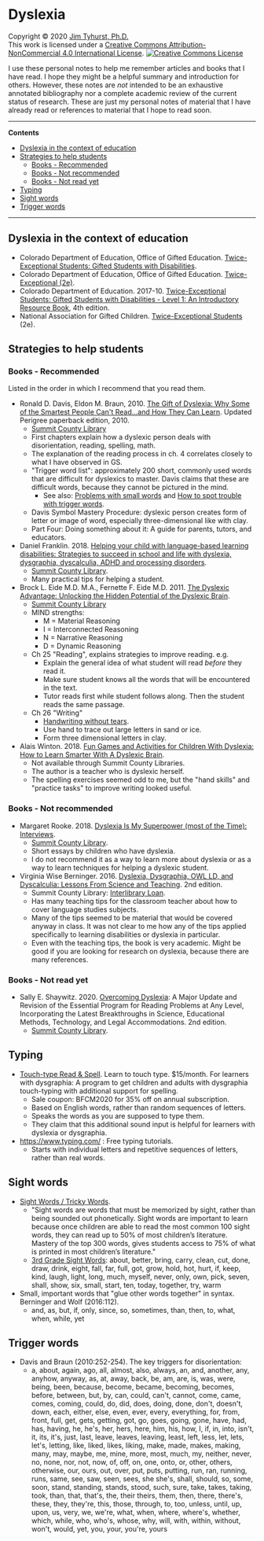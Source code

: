 # Dyslexia
Copyright &copy; 2020 [Jim Tyhurst, Ph.D.](https://www.jimtyhurst.com)  
This work is licensed under a <a rel="license" href="http://creativecommons.org/licenses/by-nc/4.0/">Creative Commons Attribution-NonCommercial 4.0 International License</a>. <a rel="license" href="http://creativecommons.org/licenses/by-nc/4.0/"><img alt="Creative Commons License" style="border-width:0" src="https://i.creativecommons.org/l/by-nc/4.0/88x31.png" /></a>

I use these personal notes to help me remember articles and books that I have read. I hope they might be a helpful summary and introduction for others. However, these notes are _not_ intended to be an exhaustive annotated bibliography nor a complete academic review of the current status of research. These are just my personal notes of material that I have already read or references to material that I hope to read soon.

---

**Contents**

* [Dyslexia in the context of education](#dyslexia-in-the-context-of-education)
* [Strategies to help students](#strategies-to-help-students)
    * [Books - Recommended](#books---recommended)
    * [Books - Not recommended](#books---not-recommended)
    * [Books - Not read yet](#books---not-read-yet)
* [Typing](#typing)
* [Sight words](#sight-words)
* [Trigger words](#trigger-words)

---


## Dyslexia in the context of education
* Colorado Department of Education, Office of Gifted Education. [Twice-Exceptional Students: Gifted Students with Disabilities](https://www.cde.state.co.us/gt/twice-exceptional-information-for-parents).
* Colorado Department of Education, Office of Gifted Education. [Twice-Exceptional (2e)](http://www.cde.state.co.us/gt/twice-exceptional).
* Colorado Department of Education. 2017-10. [Twice-Exceptional Students: Gifted Students with Disabilities - Level 1: An Introductory Resource Book](https://www.cde.state.co.us/gt/level_1_resource_handbook_4th_ed_1-17-17), 4th edition.
* National Association for Gifted Children. [Twice-Exceptional Students](https://www.nagc.org/resources-publications/resources-parents/twice-exceptional-students) (2e).


## Strategies to help students

### Books - Recommended
Listed in the order in which I recommend that you read them.
* Ronald D. Davis, Eldon M. Braun, 2010. [The Gift of Dyslexia: Why Some of the Smartest People Can't Read...and How They Can Learn](https://wccls.bibliocommons.com/item/show/3241120143). Updated Perigree paperback edition, 2010.
    * [Summit County Library](https://summit.marmot.org/Record/.b29831532)
    * First chapters explain how a dyslexic person deals with disorientation, reading, spelling, math.
    * The explanation of the reading process in ch. 4 correlates closely to what I have observed in GS.
    * "Trigger word list": approximately 200 short, commonly used words that are difficult for dyslexics to master. Davis claims that these are difficult words, because they cannot be pictured in the mind.
        * See also: [Problems with small words](https://blog.dyslexia.com/problems-with-small-words/) and [How to spot trouble with trigger words](https://blog.dyslexia.com/trouble-with-trigger-words/).
    * Davis Symbol Mastery Procedure: dyslexic person creates form of letter or image of word, especially three-dimensional like with clay.
    * Part Four: Doing something about it: A guide for parents, tutors, and educators.
* Daniel Franklin. 2018. [Helping your child with language-based learning disabilities: Strategies to succeed in school and life with dyslexia, dysgraphia, dyscalculia, ADHD and processing disorders](https://wccls.bibliocommons.com/item/show/3383032143).
    * [Summit County Library](https://summit.marmot.org/GroupedWork/44439481-2a2f-4a96-36de-31aaa9a0a630).
    * Many practical tips for helping a student.
* Brock L. Eide M.D. M.A., Fernette F. Eide M.D. 2011. [The Dyslexic Advantage: Unlocking the Hidden Potential of the Dyslexic Brain](https://wccls.bibliocommons.com/item/show/1676763143).
    * [Summit County Library](https://summit.marmot.org/Record/.b33442137)
    * MIND strengths:
        * M = Material Reasoning
        * I = Interconnected Reasoning
        * N = Narrative Reasoning
        * D = Dynamic Reasoning
    * Ch 25 "Reading", explains strategies to improve reading. e.g.
        * Explain the general idea of what student will read _before_ they read it.
        * Make sure student knows all the words that will be encountered in the text.
        * Tutor reads first while student follows along. Then the student reads the same passage.
    * Ch 26 "Writing"
        * [Handwriting without tears](https://www.lwtears.com/hwt).
        * Use hand to trace out large letters in sand or ice.
        * Form three dimensional letters in clay.
* Alais Winton. 2018. [Fun Games and Activities for Children With Dyslexia: How to Learn Smarter With A Dyslexic Brain](https://wccls.bibliocommons.com/item/show/3271573143_fun_games_and_activities_for_children_with_dyslexia).
    * Not available through Summit County Libraries.
    * The author is a teacher who is dyslexic herself.
    * The spelling exercises seemed odd to me, but the "hand skills" and "practice tasks" to improve writing looked useful.

### Books - Not recommended
* Margaret Rooke. 2018. [Dyslexia Is My Superpower (most of the Time): Interviews](https://multcolib.bibliocommons.com/item/show/1159836152).
    * [Summit County Library](https://summit.marmot.org/Record/.b57097793).
    * Short essays by children who have dyslexia.
    * I do not recommend it as a way to learn more about dyslexia or as a way to learn techniques for helping a dyslexic student.
* Virginia Wise Berninger. 2016. [Dyslexia, Dysgraphia, OWL LD, and Dyscalculia: Lessons From Science and Teaching](https://wccls.bibliocommons.com/item/show/2661278143). 2nd edition.
    * Summit County Library: [Interlibrary Loan](https://encore.coalliance.org/iii/encore/record/C__Rb34321141__Orightresult?lang=eng&suite=def).
    * Has many teaching tips for the classroom teacher about how to cover language studies subjects.
    * Many of the tips seemed to be material that would be covered anyway in class. It was not clear to me how any of the tips applied specifically to learning disabilities or dyslexia in particular.
    * Even with the teaching tips, the book is very academic. Might be good if you are looking for research on dyslexia, because there are many references.

### Books - Not read yet
* Sally E. Shaywitz. 2020. [Overcoming Dyslexia](https://wccls.bibliocommons.com/item/show/3710101143): A Major Update and Revision of the Essential Program for Reading Problems at Any Level, Incorporating the Latest Breakthroughs in Science, Educational Methods, Technology, and Legal Accommodations. 2nd edition.
    * [Summit County Library](https://summit.marmot.org/Record/.b60870059).


## Typing
* [Touch-type Read & Spell](https://www.readandspell.com/us/dysgraphia#). Learn to touch type. $15/month. For learners with dysgraphia: A program to get children and adults with dysgraphia touch-typing with additional support for spelling.
    * Sale coupon: BFCM2020 for 35% off on annual subscription.
    * Based on English words, rather than random sequences of letters.
    * Speaks the words as you are supposed to type them.
    * They claim that this additional sound input is helpful for learners with dyslexia or dysgraphia.
* https://www.typing.com/ : Free typing tutorials.
    * Starts with individual letters and repetitive sequences of letters, rather than real words.


## Sight words
* [Sight Words / Tricky Words](https://www.dyslexicadvantage.org/sight-words-tricky-words/).
    * "Sight words are words that must be memorized by sight, rather than being sounded out phonetically. Sight words are important to learn because once children are able to read the most common 100 sight words, they can read up to 50% of most children’s literature. Mastery of the top 300 words, gives students access to 75% of what is printed in most children’s literature."
    * [3rd Grade Sight Words](https://www.edhelper.com/themes/SightWords_WordWall5.htm): about, better, bring, carry, clean, cut, done, draw, drink, eight, fall, far, full, got, grow, hold, hot, hurt, if, keep, kind, laugh, light, long, much, myself, never, only, own, pick, seven, shall, show, six, small, start, ten, today, together, try, warm
* Small, important words that "glue other words together" in syntax. Berninger and Wolf (2016:112).
    * and, as, but, if, only, since, so, sometimes, than, then, to, what, when, while, yet

## Trigger words
* Davis and Braun (2010:252-254). The key triggers for disorientation:
    * a, about, again, ago, all, almost, also, always, an, and, another, any, anyhow, anyway, as, at, away, back, be, am, are, is, was, were, being, been, because, become, became, becoming, becomes, before, between, but, by, can, could, can't, cannot, come, came, comes, coming, could, do, did, does, doing, done, don't, doesn't, down, each, either, else, even, ever, every, everything, for, from, front, full, get, gets, getting, got, go, goes, going, gone, have, had, has, having, he, he's, her, hers, here, him, his, how, I, if, in, into, isn't, it, its, it's, just, last, leave, leaves, leaving, least, left, less, let, lets, let's, letting, like, liked, likes, liking, make, made, makes, making, many, may, maybe, me, mine, more, most, much, my, neither, never, no, none, nor, not, now, of, off, on, one, onto, or, other, others, otherwise, our, ours, out, over, put, puts, putting, run, ran, running, runs, same, see, saw, seen, sees, she she's, shall, should, so, some, soon, stand, standing, stands, stood, such, sure, take, takes, taking, took, than, that, that's, the, their theirs, them, then, there, there's, these, they, they're, this, those, through, to, too, unless, until, up, upon, us, very, we, we're, what, when, where, where's, whether, which, while, who, who's, whose, why, will, with, within, without, won't, would, yet, you, your, you're, yours
